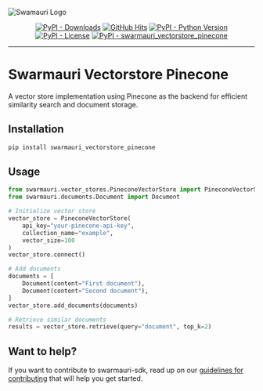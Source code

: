 
![Swamauri Logo](https://res.cloudinary.com/dbjmpekvl/image/upload/v1730099724/Swarmauri-logo-lockup-2048x757_hww01w.png)

<p align="center">
    <a href="https://pypi.org/project/swarmauri_vectorstore_pinecone/">
        <img src="https://img.shields.io/pypi/dm/swarmauri_vectorstore_pinecone" alt="PyPI - Downloads"/></a>
    <a href="https://github.com/swarmauri/swarmauri-sdk/blob/master/pkgs/community/swarmauri_vectorstore_pinecone/README.md">
        <img src="https://hits.seeyoufarm.com/api/count/incr/badge.svg?url=https://github.com/swarmauri/swarmauri-sdk/pkgs/community/swarmauri_vectorstore_pinecone/README.md&count_bg=%2379C83D&title_bg=%23555555&icon=&icon_color=%23E7E7E7&title=hits&edge_flat=false" alt="GitHub Hits"/></a>
    <a href="https://pypi.org/project/swarmauri_vectorstore_pinecone/">
        <img src="https://img.shields.io/pypi/pyversions/swarmauri_vectorstore_pinecone" alt="PyPI - Python Version"/></a>
    <a href="https://pypi.org/project/swarmauri_vectorstore_pinecone/">
        <img src="https://img.shields.io/pypi/l/swarmauri_vectorstore_pinecone" alt="PyPI - License"/></a>
    <a href="https://pypi.org/project/swarmauri_vectorstore_pinecone/">
        <img src="https://img.shields.io/pypi/v/swarmauri_vectorstore_pinecone?label=swarmauri_vectorstore_pinecone&color=green" alt="PyPI - swarmauri_vectorstore_pinecone"/></a>
</p>

---

# Swarmauri Vectorstore Pinecone

A vector store implementation using Pinecone as the backend for efficient similarity search and document storage.

## Installation

```bash
pip install swarmauri_vectorstore_pinecone
```

## Usage

```python
from swarmauri.vector_stores.PineconeVectorStore import PineconeVectorStore
from swarmauri.documents.Document import Document

# Initialize vector store
vector_store = PineconeVectorStore(
    api_key="your-pinecone-api-key",
    collection_name="example",
    vector_size=100
)
vector_store.connect()

# Add documents
documents = [
    Document(content="First document"),
    Document(content="Second document"),
]
vector_store.add_documents(documents)

# Retrieve similar documents
results = vector_store.retrieve(query="document", top_k=2)
```

## Want to help?

If you want to contribute to swarmauri-sdk, read up on our [guidelines for contributing](https://github.com/swarmauri/swarmauri-sdk/blob/master/contributing.md) that will help you get started.
